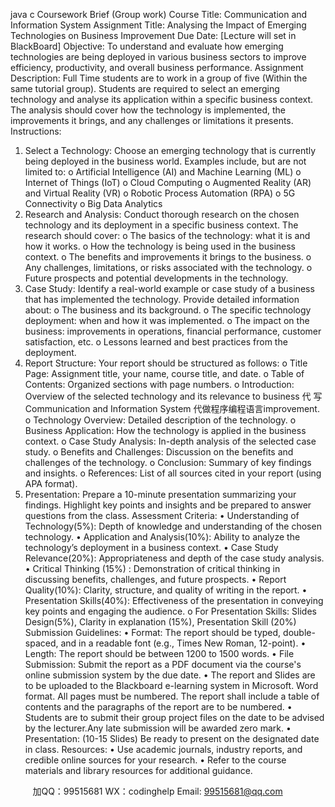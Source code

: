 java c
Coursework Brief (Group work) 
Course Title: Communication and Information System 
Assignment Title: Analysing the Impact of Emerging Technologies on Business Improvement 
Due Date: [Lecture will set in BlackBoard] 
Objective: 
To understand and evaluate how emerging technologies are being deployed in various      business sectors to improve efficiency, productivity, and overall business performance.
Assignment Description: 
Full Time students are to work in a   group   of   five   (Within the   same tutorial   group).   Students are required to select an emerging   technology and   analyse its   application within   a   specific   business context. The analysis should cover how the technology is   implemented,   the improvements it brings, and any challenges or limitations it presents.
Instructions: 
1. Select a Technology: Choose an   emerging technology   that   is   currently being   deployed in the business world. Examples include, but are not limited to:
o    Artificial Intelligence (AI) and Machine   Learning   (ML)
o    Internet   of   Things   (IoT)
o      Cloud Computing
o    Augmented Reality (AR) and Virtual   Reality   (VR)
o    Robotic Process Automation   (RPA)
o      5G Connectivity
o      Big Data Analytics
2. Research and Analysis: Conduct thorough research on the chosen technology   and   its   deployment in a specific business context. The research   should   cover:
o    The basics of   the technology: what it is   and how   it works.
o    How the technology is being used in the business context.
o    The benefits and improvements it brings to the business.
o    Any challenges, limitations, or risks associated with the technology.
o    Future prospects and potential developments in the technology.
3. Case Study: Identify a real-world example or   case   study   of   a business   that   has   implemented the technology. Provide detailed information about:
o    The business and   its background.
o    The specific technology deployment: when and   how   it   was   implemented.
o    The impact on the business: improvements in   operations,   financial   performance, customer satisfaction, etc.
o    Lessons learned and best practices   from the deployment.
4. Report Structure: Your report should be structured   as   follows:
o Title Page: Assignment title, your name, course title, and   date.
o Table of Contents: Organized sections with page numbers.
o Introduction: Overview   of   the   selected   technology   and   its   relevance   to business 代 写Communication and Information System
代做程序编程语言improvement.
o Technology Overview: Detailed   description   of   the   technology.
o Business Application: How the technology is applied in the business   context.
o Case Study Analysis: In-depth analysis   of   the   selected   case   study.
o Benefits and Challenges: Discussion on the benefits   and   challenges   of   the   technology.
o Conclusion: Summary   of   key   findings   and insights.
o References: List of   all sources cited   in your report   (using   APA   format).
5. Presentation: Prepare a   10-minute presentation summarizing your findings. Highlight   key points and insights and be prepared to answer questions from the   class.
Assessment Criteria: 
• Understanding of Technology(5%): Depth   of   knowledge   and   understanding   of   the chosen technology.
• Application and Analysis(10%): Ability   to   analyze   the   technology’s deployment in a business context.
• Case Study Relevance(20%): Appropriateness and depth of   the   case   study   analysis.
• Critical Thinking (15%) : Demonstration of   critical thinking in   discussing benefits, challenges, and future   prospects.
• Report Quality(10%): Clarity, structure, and   quality   of   writing   in   the report.
• Presentation Skills(40%): Effectiveness   of   the   presentation   in   conveying   key   points and engaging the audience.
o For Presentation Skills: Slides Design(5%),   Clarity   in   explanation   (15%),   Presentation   Skill (20%)
Submission Guidelines: 
• Format: The report should be typed, double-spaced, and   in   a readable   font   (e.g.,   Times New Roman,   12-point).
• Length: The report should be between   1200 to   1500 words.
• File Submission:   Submit the report as a PDF document   via   the   course's   online   submission system by the due   date.
• The report and Slides are to be uploaded to the Blackboard e-learning system in Microsoft. Word format. All pages must be numbered. The report shall include a table of contents and the paragraphs of the report are to be numbered. 
• Students are to submit their group project files on the date to be advised by the lecturer.Any late submission will be awarded zero mark. 
• Presentation: (10-15   Slides) Be ready to present on the designated   date in   class.
Resources: 
•             Use academic   journals, industry reports, and credible online   sources   for your research. 
•             Refer to the course materials and library resources for additional   guidance.






         
加QQ：99515681  WX：codinghelp  Email: 99515681@qq.com

